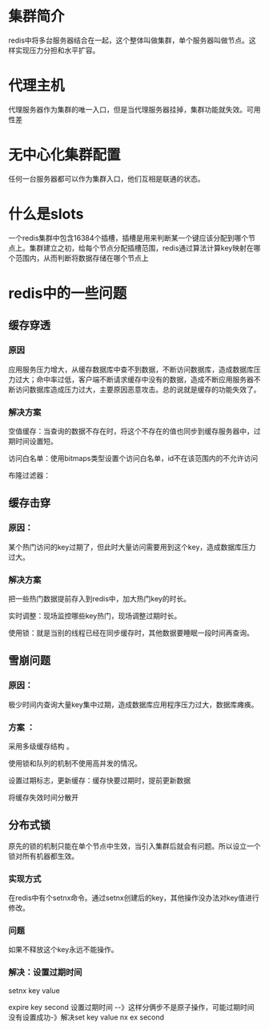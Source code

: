 # 集群简介

redis中将多台服务器结合在一起，这个整体叫做集群，单个服务器叫做节点。这样实现压力分担和水平扩容。  

# 代理主机

代理服务器作为集群的唯一入口，但是当代理服务器挂掉，集群功能就失效。可用性差

# 无中心化集群配置

任何一台服务器都可以作为集群入口，他们互相是联通的状态。  

# 什么是slots

一个redis集群中包含16384个插槽，插槽是用来判断某一个键应该分配到哪个节点上。集群建立之初，给每个节点分配插槽范围，redis通过算法计算key映射在哪个范围内，从而判断将数据存储在哪个节点上  

# redis中的一些问题

## 缓存穿透

### 原因

应用服务压力增大，从缓存数据库中查不到数据，不断访问数据库，造成数据库压力过大；命中率过低，客户端不断请求缓存中没有的数据，造成不断应用服务器不断访问数据库造成压力过大，主要原因恶意攻击。总的说就是缓存的功能失效了。    

### 解决方案

空值缓存：当查询的数据不存在时，将这个不存在的值也同步到缓存服务器中，过期时间设置短。

访问白名单：使用bitmaps类型设置个访问白名单，id不在该范围内的不允许访问  

布隆过滤器：  

## 缓存击穿

### 原因：

某个热门访问的key过期了，但此时大量访问需要用到这个key，造成数据库压力过大。  

### 解决方案

把一些热门数据提前存入到redis中，加大热门key的时长。  

实时调整：现场监控哪些key热门，现场调整过期时长。  

使用锁：就是当别的线程已经在同步缓存时，其他数据要睡眠一段时间再查询。  

## 雪崩问题

### 原因：

  极少时间内查询大量key集中过期，造成数据库应用程序压力过大，数据库瘫痪。  

### 方案  ：

采用多级缓存结构  。

使用锁和队列的机制不使用高并发的情况。  

设置过期标志，更新缓存：缓存快要过期时，提前更新数据  

将缓存失效时间分散开  

## 分布式锁

原先的锁的机制只能在单个节点中生效，当引入集群后就会有问题。所以设立一个锁对所有机器都生效。  

### 实现方式

在redis中有个setnx命令。通过setnx创建后的key，其他操作没办法对key值进行修改。

### 问题

如果不释放这个key永远不能操作。   

### 解决：设置过期时间

setnx key value  

expire key second 设置过期时间 --》这样分俩步不是原子操作，可能过期时间没有设置成功-》解决set key value nx ex second


